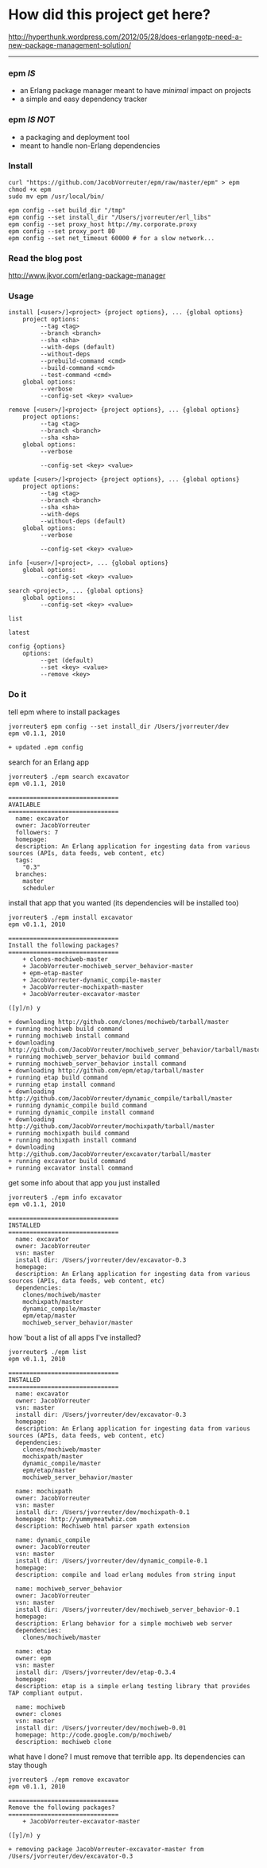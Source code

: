 # How did this project get here?

http://hyperthunk.wordpress.com/2012/05/28/does-erlangotp-need-a-new-package-management-solution/

--------------------

### epm _IS_
* an Erlang package manager meant to have _minimal_ impact on projects
* a simple and easy dependency tracker

### epm _IS NOT_
* a packaging and deployment tool
* meant to handle non-Erlang dependencies

### Install

	curl "https://github.com/JacobVorreuter/epm/raw/master/epm" > epm
	chmod +x epm
	sudo mv epm /usr/local/bin/

	epm config --set build_dir "/tmp"
	epm config --set install_dir "/Users/jvorreuter/erl_libs"
	epm config --set proxy_host http://my.corporate.proxy
	epm config --set proxy_port 80
	epm config --set net_timeout 60000 # for a slow network...

### Read the blog post

<http://www.jkvor.com/erlang-package-manager>

### Usage

	install [<user>/]<project> {project options}, ... {global options}
        project options:
             --tag <tag>
             --branch <branch>
             --sha <sha>
             --with-deps (default)
             --without-deps
             --prebuild-command <cmd>
             --build-command <cmd>
             --test-command <cmd>
        global options:
             --verbose
             --config-set <key> <value>

    remove [<user>/]<project> {project options}, ... {global options}
        project options:
             --tag <tag>
             --branch <branch>
             --sha <sha>
        global options:
             --verbose

             --config-set <key> <value>

    update [<user>/]<project> {project options}, ... {global options}
        project options:
             --tag <tag>
             --branch <branch>
             --sha <sha>
             --with-deps
             --without-deps (default)
        global options:
             --verbose

             --config-set <key> <value>

    info [<user>/]<project>, ... {global options}
        global options:
             --config-set <key> <value>

    search <project>, ... {global options}
        global options:
             --config-set <key> <value>

    list

    latest

    config {options}
        options:
             --get (default)
             --set <key> <value>
             --remove <key>

### Do it

tell epm where to install packages

	jvorreuter$ epm config --set install_dir /Users/jvorreuter/dev
	epm v0.1.1, 2010

	+ updated .epm config

search for an Erlang app

	jvorreuter$ ./epm search excavator
	epm v0.1.1, 2010

	===============================
	AVAILABLE
	===============================
	  name: excavator
	  owner: JacobVorreuter
	  followers: 7
	  homepage:
	  description: An Erlang application for ingesting data from various sources (APIs, data feeds, web content, etc)
	  tags:
	    "0.3"
	  branches:
	    master
	    scheduler

install that app that you wanted (its dependencies will be installed too)

	jvorreuter$ ./epm install excavator
	epm v0.1.1, 2010

	===============================
	Install the following packages?
	===============================
	    + clones-mochiweb-master
	    + JacobVorreuter-mochiweb_server_behavior-master
	    + epm-etap-master
	    + JacobVorreuter-dynamic_compile-master
	    + JacobVorreuter-mochixpath-master
	    + JacobVorreuter-excavator-master

	([y]/n) y

	+ downloading http://github.com/clones/mochiweb/tarball/master
	+ running mochiweb build command
	+ running mochiweb install command
	+ downloading http://github.com/JacobVorreuter/mochiweb_server_behavior/tarball/master
	+ running mochiweb_server_behavior build command
	+ running mochiweb_server_behavior install command
	+ downloading http://github.com/epm/etap/tarball/master
	+ running etap build command
	+ running etap install command
	+ downloading http://github.com/JacobVorreuter/dynamic_compile/tarball/master
	+ running dynamic_compile build command
	+ running dynamic_compile install command
	+ downloading http://github.com/JacobVorreuter/mochixpath/tarball/master
	+ running mochixpath build command
	+ running mochixpath install command
	+ downloading http://github.com/JacobVorreuter/excavator/tarball/master
	+ running excavator build command
	+ running excavator install command

get some info about that app you just installed

	jvorreuter$ ./epm info excavator
	epm v0.1.1, 2010

	===============================
	INSTALLED
	===============================
	  name: excavator
	  owner: JacobVorreuter
	  vsn: master
	  install dir: /Users/jvorreuter/dev/excavator-0.3
	  homepage:
	  description: An Erlang application for ingesting data from various sources (APIs, data feeds, web content, etc)
	  dependencies:
	    clones/mochiweb/master
	    mochixpath/master
	    dynamic_compile/master
	    epm/etap/master
	    mochiweb_server_behavior/master

how 'bout a list of all apps I've installed?

	jvorreuter$ ./epm list
	epm v0.1.1, 2010

	===============================
	INSTALLED
	===============================
	  name: excavator
	  owner: JacobVorreuter
	  vsn: master
	  install dir: /Users/jvorreuter/dev/excavator-0.3
	  homepage:
	  description: An Erlang application for ingesting data from various sources (APIs, data feeds, web content, etc)
	  dependencies:
	    clones/mochiweb/master
	    mochixpath/master
	    dynamic_compile/master
	    epm/etap/master
	    mochiweb_server_behavior/master

	  name: mochixpath
	  owner: JacobVorreuter
	  vsn: master
	  install dir: /Users/jvorreuter/dev/mochixpath-0.1
	  homepage: http://yummymeatwhiz.com
	  description: Mochiweb html parser xpath extension

	  name: dynamic_compile
	  owner: JacobVorreuter
	  vsn: master
	  install dir: /Users/jvorreuter/dev/dynamic_compile-0.1
	  homepage:
	  description: compile and load erlang modules from string input

	  name: mochiweb_server_behavior
	  owner: JacobVorreuter
	  vsn: master
	  install dir: /Users/jvorreuter/dev/mochiweb_server_behavior-0.1
	  homepage:
	  description: Erlang behavior for a simple mochiweb web server
	  dependencies:
	    clones/mochiweb/master

	  name: etap
	  owner: epm
	  vsn: master
	  install dir: /Users/jvorreuter/dev/etap-0.3.4
	  homepage:
	  description: etap is a simple erlang testing library that provides TAP compliant output.

	  name: mochiweb
	  owner: clones
	  vsn: master
	  install dir: /Users/jvorreuter/dev/mochiweb-0.01
	  homepage: http://code.google.com/p/mochiweb/
	  description: mochiweb clone

what have I done? I must remove that terrible app. Its dependencies can stay though

	jvorreuter$ ./epm remove excavator
	epm v0.1.1, 2010

	===============================
	Remove the following packages?
	===============================
	    + JacobVorreuter-excavator-master

	([y]/n) y

	+ removing package JacobVorreuter-excavator-master from /Users/jvorreuter/dev/excavator-0.3
